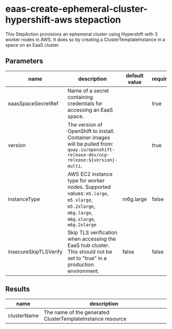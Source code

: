 # eaas-create-ephemeral-cluster-hypershift-aws stepaction

This StepAction provisions an ephemeral cluster using Hypershift with 3 worker nodes in AWS. It does so by creating a ClusterTemplateInstance in a space on an EaaS cluster.

## Parameters
|name|description|default value|required|
|---|---|---|---|
|eaasSpaceSecretRef|Name of a secret containing credentials for accessing an EaaS space.||true|
|version|The version of OpenShift to install. Container images will be pulled from: `quay.io/openshift-release-dev/ocp-release:${version}-multi`.||true|
|instanceType|AWS EC2 instance type for worker nodes. Supported values: `m5.large`, `m5.xlarge`, `m5.2xlarge`, `m6g.large`, `m6g.xlarge`, `m6g.2xlarge`|m6g.large|false|
|insecureSkipTLSVerify|Skip TLS verification when accessing the EaaS hub cluster. This should not be set to "true" in a production environment.|false|false|

## Results
|name|description|
|---|---|
|clusterName|The name of the generated ClusterTemplateInstance resource|

